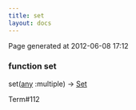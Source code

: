 ```yaml
---
title: set
layout: docs
---
```


<div class="bottom_right_note">Page generated at 2012-06-08 17:12</div>
<h3><span class="minor">function</span> set</h3>

set(<a href="/docs/any.html">any</a> :multiple) -> <a href="/docs/Set.html">Set</a>
<p></p>

<p><span class="extra_minor">Term#112</span></p>
